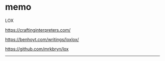 # memo


LOX

https://craftinginterpreters.com/

https://benhoyt.com/writings/loxlox/

https://github.com/mrkbryn/lox


_______________

